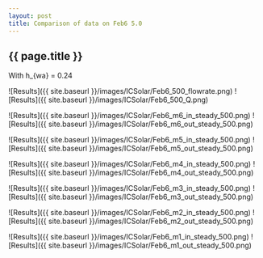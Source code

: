 ```yaml
---
layout: post
title: Comparison of data on Feb6 5.0
---
```

{{ page.title }}
-----------------
With h_{wa} = 0.24

![Results]({{ site.baseurl }}/images/ICSolar/Feb6_500_flowrate.png) ![Results]({{ site.baseurl }}/images/ICSolar/Feb6_500_Q.png)

![Results]({{ site.baseurl }}/images/ICSolar/Feb6_m6_in_steady_500.png) ![Results]({{ site.baseurl }}/images/ICSolar/Feb6_m6_out_steady_500.png)

![Results]({{ site.baseurl }}/images/ICSolar/Feb6_m5_in_steady_500.png) ![Results]({{ site.baseurl }}/images/ICSolar/Feb6_m5_out_steady_500.png)

![Results]({{ site.baseurl }}/images/ICSolar/Feb6_m4_in_steady_500.png) ![Results]({{ site.baseurl }}/images/ICSolar/Feb6_m4_out_steady_500.png)

![Results]({{ site.baseurl }}/images/ICSolar/Feb6_m3_in_steady_500.png) ![Results]({{ site.baseurl }}/images/ICSolar/Feb6_m3_out_steady_500.png)

![Results]({{ site.baseurl }}/images/ICSolar/Feb6_m2_in_steady_500.png) ![Results]({{ site.baseurl }}/images/ICSolar/Feb6_m2_out_steady_500.png)

![Results]({{ site.baseurl }}/images/ICSolar/Feb6_m1_in_steady_500.png) ![Results]({{ site.baseurl }}/images/ICSolar/Feb6_m1_out_steady_500.png)

